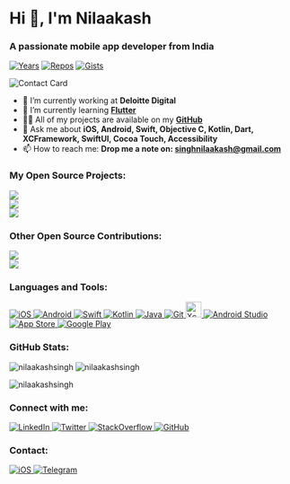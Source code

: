 <!--
**NilaakashSingh/NilaakashSingh** is a ✨ _special_ ✨ repository because its `README.md` (this file) appears on your GitHub profile.

Here are some ideas to get you started:

- 🔭 I’m currently working on ...
- 🌱 I’m currently learning ...
- 👯 I’m looking to collaborate on ...
- 🤔 I’m looking for help with ...
- 💬 Ask me about ...
- 📫 How to reach me: ...
- 😄 Pronouns: ...
- ⚡ Fun fact: ...
-->

# Hi 👋, I'm Nilaakash
### A passionate mobile app developer from India</h3>
[![Years](https://badges.pufler.dev/years/nilaakashsingh)](https://github.com/nilaakashsingh) [![Repos](https://badges.pufler.dev/repos/nilaakashsingh)](https://github.com/nilaakashsingh?tab=repositories) [![Gists](https://badges.pufler.dev/gists/nilaakashsingh)](https://gist.github.com/nilaakashsingh)

![Contact Card](./contact-card.png)

<!--<p align="left"> <a href="https://github.com/ryo-ma/github-profile-trophy"><img src="https://github-profile-trophy.vercel.app/?username=nilaakashsingh" alt="nilaakashsingh" /></a> </p>-->

- 🔭 I’m currently working at <b>Deloitte Digital</b></a>
- 🌱 I’m currently learning <a href="https://flutter.dev/docs" target="_blank"><b>Flutter</b></a>
- 👨‍💻 All of my projects are available on my <a href="https://github.com/nilaakashsingh" target="_blank"><b>GitHub</b></a>
- 💬 Ask me about **iOS, Android, Swift, Objective C, Kotlin, Dart, XCFramework, SwiftUI, Cocoa Touch, Accessibility**
- 📫 How to reach me: **Drop me a note on: singhnilaakash@gmail.com**

### My Open Source Projects:
<a href="https://github.com/NilaakashSingh/Expandable_List" target="_blank"> <img src="https://github-readme-stats.vercel.app/api/pin/?username=nilaakashsingh&repo=Expandable_List&theme=dracula"></a>
<br>
<a href="https://github.com/kalpeshtalkar/Expandable_List" target="_blank"> <img src="https://github-readme-stats.vercel.app/api/pin/?username=nilaakashsingh&repo=Expandable_List&theme=dracula"></a>
<br>
<a href="https://github.com/kalpeshtalkar/kpageindicator" target="_blank"> <img src="https://github-readme-stats.vercel.app/api/pin/?username=kalpeshtalkar&repo=kpageindicator&theme=dracula"></a>

### Other Open Source Contributions:
<a href="https://github.com/thePankaj20/VennPieChart" target="_blank"> <img src="https://github-readme-stats.vercel.app/api/pin/?username=thePankaj20&repo=VennPieChart&theme=dracula"></a>
<br>
<a href="https://github.com/Pakhee/Cross-platform-AES-encryption" target="_blank"> <img src="https://github-readme-stats.vercel.app/api/pin/?username=pakhee&repo=Cross-platform-AES-encryption&theme=dracula"></a>

### Languages and Tools:
<!-- iOS --><a href="https://developer.apple.com" target="_blank"> <img src="https://img.shields.io/badge/iOS-000000?style=for-the-badge&logo=ios&logoColor=white" alt="iOS"/></a><!-- Android --><a href="https://developer.android.com" target="_blank"> <img src="https://img.shields.io/badge/Android-3DDC84?style=for-the-badge&logo=android&logoColor=white" alt="Android"/></a><!-- Swift --><a href="https://swift.org" target="_blank"> <img src="https://img.shields.io/badge/Swift-FA7343?style=for-the-badge&logo=swift&logoColor=white" alt="Swift"/></a><!-- Kotlin --><a href="https://https://kotlinlang.org" target="_blank"> <img src="https://img.shields.io/badge/Kotlin-0095D5?&style=for-the-badge&logo=kotlin&logoColor=white" alt="Kotlin"/></a><!-- Java --><a href="https://java.com" target="_blank"> <img src="https://img.shields.io/badge/Java-ED8B00?style=for-the-badge&logo=java&logoColor=white" alt="Java"/></a><!-- Git --><a href="https://git-scm.com" target="_blank"> <img src="https://img.shields.io/badge/Git-F05032?style=for-the-badge&logo=git&logoColor=white" alt="Git"/></a><!-- Xcode --><a href="https://developer.apple.com/xcode" target="_blank"> <img src="https://img.shields.io/badge/Xcode-gray.svg?colorA=007ACC&colorB=007ACC&style=for-the-badge" alt="Xcode" style="height:28px;"/></a><!-- Android Studio --><a href="https://developer.android.com/studio" target="_blank"> <img src="https://img.shields.io/badge/Android%20Studio-gray.svg?colorA=3DDC84&colorB=3DDC84&style=for-the-badge" alt="Android Studio"/></a><!-- App Store --><a href="https://www.apple.com/app-store" target="_blank"> <img src="https://img.shields.io/badge/App_Store-0D96F6?style=for-the-badge&logo=app-store&logoColor=white" alt="App Store"/></a><!-- Google Play --><a href="https://play.google.com" target="_blank"> <img src="https://img.shields.io/badge/Google_Play-414141?style=for-the-badge&logo=google-play&logoColor=white" alt="Google Play"/></a>

### GitHub Stats:
<img src="https://github-readme-stats.vercel.app/api/top-langs?username=nilaakashsingh&show_icons=true&locale=en&layout=compact&theme=dracula" alt="nilaakashsingh"/>
<img src="https://github-readme-stats.vercel.app/api?username=nilaakashsingh&show_icons=true&locale=en&theme=dracula" alt="nilaakashsingh"/>
<p><img src="https://github-readme-streak-stats.herokuapp.com/?user=nilaakashsingh&theme=dracula" alt="nilaakashsingh"/></p>

### Connect with me:
<!-- LinkedIn --><a href="https://www.linkedin.com/in/nilaakash-singh-79a386b2" target="_blank"> <img src="https://img.shields.io/badge/LinkedIn-0077B5?style=for-the-badge&logo=linkedin&logoColor=white" alt="LinkedIn"/></a><!-- Twitter --><a href="https://twitter.com/NilaakashSingh" target="_blank"> <img src="https://img.shields.io/badge/Twitter-1DA1F2?style=for-the-badge&logo=twitter&logoColor=white" alt="Twitter"/></a><!-- StackOverflow --><a href="https://stackoverflow.com/users/6863742/nilaakash-singh" target="_blank"> <img src="https://img.shields.io/badge/Stack_Overflow-FE7A16?style=for-the-badge&logo=stack-overflow&logoColor=white" alt="StackOverflow"/></a><!-- GitHub --><a href="https://github.com/nilaakashsingh" target="_blank"> <img src="https://img.shields.io/badge/GitHub-100000?style=for-the-badge&logo=github&logoColor=white" alt="GitHub"/></a>

### Contact:
<!-- Mail --><a href="mailto://singhnilaakash@gmail.com" target="_blank"> <img src="https://img.shields.io/badge/Gmail-D14836?style=for-the-badge&logo=gmail&logoColor=white" alt="iOS"/></a><!-- Telegram --><a href="https://t.me/singhNilaakash" target="_blank"> <img src="https://img.shields.io/badge/Telegram-2CA5E0?style=for-the-badge&logo=telegram&logoColor=white" alt="Telegram"/></a>
